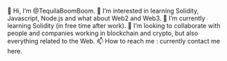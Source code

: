 👋 Hi, I’m @TequilaBoomBoom.
👀 I’m interested in learning Solidity, Javascript, Node.js and what about Web2 and Web3.
🌱 I’m currently learning Solidity (in free time after work).
💞️ I’m looking to collaborate with people and companies working in blockchain and crypto, but also everything related to the Web.
📫 How to reach me : currently contact me here.


<!---
TequilaBoomBoom/TequilaBoomBoom is a ✨ special ✨ repository because its `README.md` (this file) appears on your GitHub profile.
You can click the Preview link to take a look at your changes.
--->
